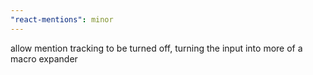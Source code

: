 ```yaml
---
"react-mentions": minor
---
```


allow mention tracking to be turned off, turning the input into more of a macro expander
